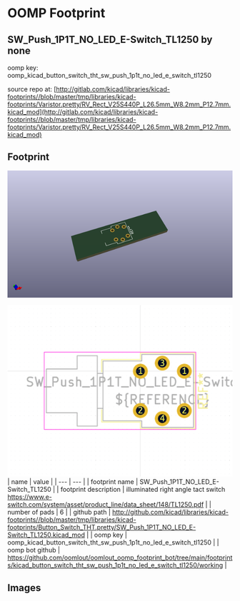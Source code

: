 # OOMP Footprint  
## SW_Push_1P1T_NO_LED_E-Switch_TL1250  by none  
  
oomp key: oomp_kicad_button_switch_tht_sw_push_1p1t_no_led_e_switch_tl1250  
  
source repo at: [http://gitlab.com/kicad/libraries/kicad-footprints//blob/master/tmp/libraries/kicad-footprints/Varistor.pretty/RV_Rect_V25S440P_L26.5mm_W8.2mm_P12.7mm.kicad_mod](http://gitlab.com/kicad/libraries/kicad-footprints//blob/master/tmp/libraries/kicad-footprints/Varistor.pretty/RV_Rect_V25S440P_L26.5mm_W8.2mm_P12.7mm.kicad_mod)  
## Footprint  
  
[![working_kicad_pcb_3d.png](working_kicad_pcb_3d_600.png)](working_kicad_pcb_3d.png)  
  
[![working.png](working_600.png)](working.png)  
| name | value | 
| --- | --- | 
| footprint name | SW_Push_1P1T_NO_LED_E-Switch_TL1250 | 
| footprint description | illuminated right angle tact switch https://www.e-switch.com/system/asset/product_line/data_sheet/148/TL1250.pdf | 
| number of pads | 6 | 
| github path | http://github.com/kicad/libraries/kicad-footprints//blob/master/tmp/libraries/kicad-footprints/Button_Switch_THT.pretty/SW_Push_1P1T_NO_LED_E-Switch_TL1250.kicad_mod | 
| oomp key | oomp_kicad_button_switch_tht_sw_push_1p1t_no_led_e_switch_tl1250 | 
| oomp bot github | https://github.com/oomlout/oomlout_oomp_footprint_bot/tree/main/footprints/kicad_button_switch_tht_sw_push_1p1t_no_led_e_switch_tl1250/working | 
## Images  
